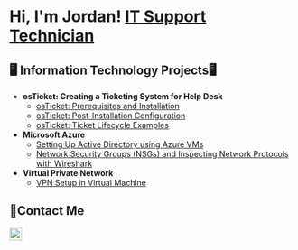 <h1>Hi, I'm Jordan! <a href="www.linkedin.com/in/jordan-castro-4a7183345">IT Support Technician</a></h1>

<h2>🖥️ Information Technology Projects🖥</h2>

- <b> osTicket: Creating a Ticketing System for Help Desk </b>
  - [osTicket: Prerequisites and Installation](https://github.com/jordanblue0/osTicket-Installation)
  - [osTicket: Post-Installation Configuration](https://github.com/jordanblue0/osTicket-Post-Install)
  - [osTicket: Ticket Lifecycle Examples](https://github.com/jordanblue0/osTicket-Ticket-Lifecycle)
- <b>Microsoft Azure</b>
  - [Setting Up Active Directory using Azure VMs](https://github.com/jordanblue0/Configuring-AD)
  - [Network Security Groups (NSGs) and Inspecting Network Protocols with Wireshark](https://github.com/jordanblue0/Azure-Network-Protocol)
- <b>Virtual Private Network</b>
  - [VPN Setup in Virtual Machine ](https://github.com/jordanblue0/VPN-setup)

<h2>📩Contact Me</h2>

[<img align="left" alt="Jordan | LinkedIn" width="22px" src="https://cdn.jsdelivr.net/npm/simple-icons@v3/icons/linkedin.svg" />][linkedin]

[linkedin]:https://www.linkedin.com/in/jordan-castro-4a7183345
